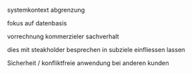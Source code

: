 systemkontext abgrenzung

fokus auf datenbasis

vorrechnung kommerzieler sachverhalt

dies mit steakholder besprechen
in subziele einfliessen lassen

Sicherheit / konfliktfreie anwendung bei anderen kunden
